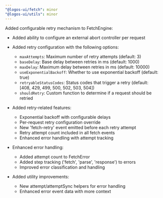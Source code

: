 ```yaml
---
"@logos-ui/fetch": minor
"@logos-ui/utils": minor
---
```


Added configurable retry mechanism to FetchEngine:

- Added ability to configure an external abort controller per request

- Added retry configuration with the following options:
  - `maxAttempts`: Maximum number of retry attempts (default: 3)
  - `baseDelay`: Base delay between retries in ms (default: 1000)
  - `maxDelay`: Maximum delay between retries in ms (default: 10000)
  - `useExponentialBackoff`: Whether to use exponential backoff (default: true)
  - `retryableStatusCodes`: Status codes that trigger a retry (default: [408, 429, 499, 500, 502, 503, 504])
  - `shouldRetry`: Custom function to determine if a request should be retried

- Added retry-related features:
  - Exponential backoff with configurable delays
  - Per-request retry configuration override
  - New 'fetch-retry' event emitted before each retry attempt
  - Retry attempt count included in all fetch events
  - Enhanced error handling with attempt tracking

- Enhanced error handling:
  - Added attempt count to FetchError
  - Added step tracking ('fetch', 'parse', 'response') to errors
  - Improved error classification and handling

- Added utility improvements:
  - New attempt/attemptSync helpers for error handling
  - Enhanced error event data with more context

